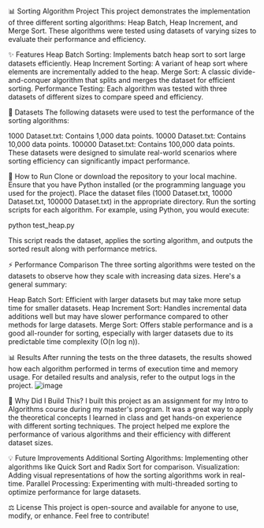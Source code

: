 📊 Sorting Algorithm Project
This project demonstrates the implementation of three different sorting algorithms: Heap Batch, Heap Increment, and Merge Sort. These algorithms were tested using datasets of varying sizes to evaluate their performance and efficiency.

✨ Features
Heap Batch Sorting: Implements batch heap sort to sort large datasets efficiently.
Heap Increment Sorting: A variant of heap sort where elements are incrementally added to the heap.
Merge Sort: A classic divide-and-conquer algorithm that splits and merges the dataset for efficient sorting.
Performance Testing: Each algorithm was tested with three datasets of different sizes to compare speed and efficiency.

📂 Datasets
The following datasets were used to test the performance of the sorting algorithms:

1000 Dataset.txt: Contains 1,000 data points.
10000 Dataset.txt: Contains 10,000 data points.
100000 Dataset.txt: Contains 100,000 data points.
These datasets were designed to simulate real-world scenarios where sorting efficiency can significantly impact performance.

🚀 How to Run
Clone or download the repository to your local machine.
Ensure that you have Python installed (or the programming language you used for the project).
Place the dataset files (1000 Dataset.txt, 10000 Dataset.txt, 100000 Dataset.txt) in the appropriate directory.
Run the sorting scripts for each algorithm.
For example, using Python, you would execute:

python test_heap.py

This script reads the dataset, applies the sorting algorithm, and outputs the sorted result along with performance metrics.

⚡ Performance Comparison
The three sorting algorithms were tested on the datasets to observe how they scale with increasing data sizes. Here's a general summary:

Heap Batch Sort: Efficient with larger datasets but may take more setup time for smaller datasets.
Heap Increment Sort: Handles incremental data additions well but may have slower performance compared to other methods for large datasets.
Merge Sort: Offers stable performance and is a good all-rounder for sorting, especially with larger datasets due to its predictable time complexity (O(n log n)).


📊 Results
After running the tests on the three datasets, the results showed how each algorithm performed in terms of execution time and memory usage. For detailed results and analysis, refer to the output logs in the project.
![image](https://github.com/user-attachments/assets/fe64344c-c47b-462b-8569-6c4f59e99531)


🎯 Why Did I Build This?
I built this project as an assignment for my Intro to Algorithms course during my master's program. It was a great way to apply the theoretical concepts I learned in class and get hands-on experience with different sorting techniques. The project helped me explore the performance of various algorithms and their efficiency with different dataset sizes.


💡 Future Improvements
Additional Sorting Algorithms: Implementing other algorithms like Quick Sort and Radix Sort for comparison.
Visualization: Adding visual representations of how the sorting algorithms work in real-time.
Parallel Processing: Experimenting with multi-threaded sorting to optimize performance for large datasets.

⚖️ License
This project is open-source and available for anyone to use, modify, or enhance. Feel free to contribute!

